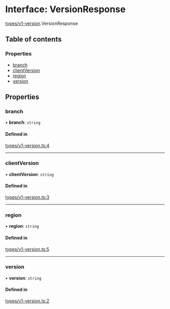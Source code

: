 # Interface: VersionResponse

[types/v1-version](../modules/types_v1_version.md).VersionResponse

## Table of contents

### Properties

- [branch](types_v1_version.VersionResponse.md#branch)
- [clientVersion](types_v1_version.VersionResponse.md#clientversion)
- [region](types_v1_version.VersionResponse.md#region)
- [version](types_v1_version.VersionResponse.md#version)

## Properties

### branch

• **branch**: `string`

#### Defined in

[types/v1-version.ts:4](https://github.com/jameslinimk/unofficial-valorant-api/blob/0ab3e91/package/src/types/v1-version.ts#L4)

___

### clientVersion

• **clientVersion**: `string`

#### Defined in

[types/v1-version.ts:3](https://github.com/jameslinimk/unofficial-valorant-api/blob/0ab3e91/package/src/types/v1-version.ts#L3)

___

### region

• **region**: `string`

#### Defined in

[types/v1-version.ts:5](https://github.com/jameslinimk/unofficial-valorant-api/blob/0ab3e91/package/src/types/v1-version.ts#L5)

___

### version

• **version**: `string`

#### Defined in

[types/v1-version.ts:2](https://github.com/jameslinimk/unofficial-valorant-api/blob/0ab3e91/package/src/types/v1-version.ts#L2)
